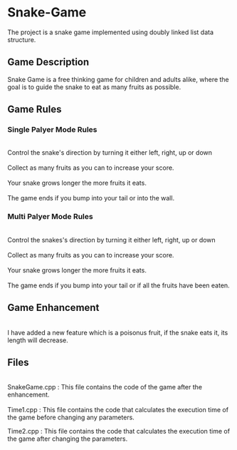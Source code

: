 <h1>Snake-Game</h1>
  <p>The project is a snake game implemented using doubly linked list data structure.</p>
  <h2>Game Description</h2>
    <p>Snake Game is a free thinking game for children and adults alike, where the goal is to guide the snake to eat as many fruits as possible.</p>
  <h2>Game Rules</h2>
    <h3>Single Palyer Mode Rules</h3>
      <p>
        <br>Control the snake's direction by turning it either left, right, up or down</br>
        <br>Collect as many fruits as you can to increase your score.</br>
        <br>Your snake grows longer the more fruits it eats.</br>
        <br>The game ends if you bump into your tail or into the wall.</br>
      </p>
    <h3>Multi Palyer Mode Rules</h3>
      <p>
       <br>Control the snakes's direction by turning it either left, right, up or down</br>
       <br>Collect as many fruits as you can to increase your score.</br>
       <br>Your snake grows longer the more fruits it eats.</br>
       <br>The game ends if you bump into your tail or if all the fruits have been eaten.</br>
      </p>
  <h2>Game Enhancement</h2>
    <p>
      <br>I have added a new feature which is a poisonus fruit, if the snake eats it, its length will decrease.</br>
  <h2>Files</h2>
    <p>
      <br>SnakeGame.cpp : This file contains the code of the game after the enhancement.</br>
      <br>Time1.cpp : This file contains the code that calculates the execution time of the game before changing any parameters.</br>
    </p>Time2.cpp : This file contains the code that calculates the execution time of the game after changing the parameters.</p>
